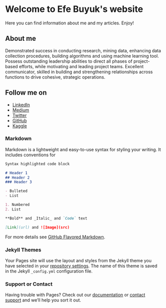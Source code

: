 # Welcome to Efe Buyuk's website

Here you can find information about me and my articles. Enjoy!

## About me

Demonstrated success in conducting research, mining data, enhancing data collection procedures, building algorithms and using machine learning tool. Possess outstanding leadership abilities to direct all phases of project-based efforts, while motivating and leading project teams. Excellent communicator, skilled in building and strengthening relationships across functions to drive cohesive, strategic operations.

## Follow me on
- [LinkedIn](https://www.linkedin.com/in/efebuyuk/)
- [Medium](https://efebuyuk.medium.com/)
- [Twitter](https://twitter.com/efebuyuk23)
- [GitHub](https://github.com/efebuyuk)
- [Kaggle](https://www.kaggle.com/efebuyuk)


### Markdown

Markdown is a lightweight and easy-to-use syntax for styling your writing. It includes conventions for

```markdown
Syntax highlighted code block

# Header 1
## Header 2
### Header 3

- Bulleted
- List

1. Numbered
2. List

**Bold** and _Italic_ and `Code` text

[Link](url) and ![Image](src)
```

For more details see [GitHub Flavored Markdown](https://guides.github.com/features/mastering-markdown/).

### Jekyll Themes

Your Pages site will use the layout and styles from the Jekyll theme you have selected in your [repository settings](https://github.com/efebuyuk/efebuyuk.github.io/settings/pages). The name of this theme is saved in the Jekyll `_config.yml` configuration file.

### Support or Contact

Having trouble with Pages? Check out our [documentation](https://docs.github.com/categories/github-pages-basics/) or [contact support](https://support.github.com/contact) and we’ll help you sort it out.
